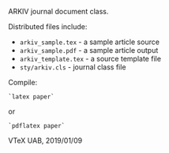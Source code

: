 ARKIV journal document class.
 
Distributed files include:

- `arkiv_sample.tex` - a sample article source
- `arkiv_sample.pdf` - a sample article output
- `arkiv_template.tex` - a source template file
- `sty/arkiv.cls` - journal class file

Compile:

    `latex paper`

or

    `pdflatex paper`
	
VTeX UAB, 2019/01/09
